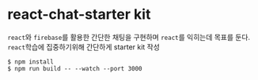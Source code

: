 # react-chat-starter kit

`react`와 `firebase`를 활용한 간단한 채팅을 구현하며 `react`를 익히는데 목표를 둔다. `react`학습에 집중하기위해 간단하게 starter kit 작성

```
$ npm install
$ npm run build -- --watch --port 3000
```
